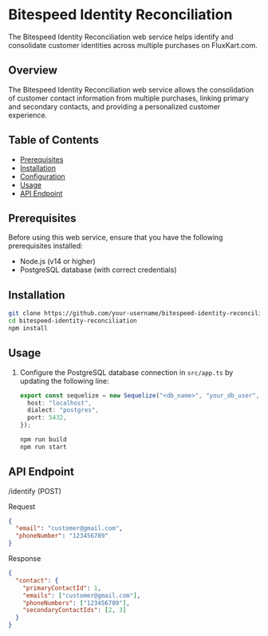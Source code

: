 # Bitespeed Identity Reconciliation

The Bitespeed Identity Reconciliation web service helps identify and consolidate customer identities across multiple purchases on FluxKart.com.

## Overview

The Bitespeed Identity Reconciliation web service allows the consolidation of customer contact information from multiple purchases, linking primary and secondary contacts, and providing a personalized customer experience.

## Table of Contents

- [Prerequisites](#prerequisites)
- [Installation](#installation)
- [Configuration](#configuration)
- [Usage](#usage)
- [API Endpoint](#api-endpoint)

## Prerequisites

Before using this web service, ensure that you have the following prerequisites installed:

- Node.js (v14 or higher)
- PostgreSQL database (with correct credentials)

## Installation

```sh
git clone https://github.com/your-username/bitespeed-identity-reconciliation.git
cd bitespeed-identity-reconciliation
npm install
```

## Usage

1. Configure the PostgreSQL database connection in <code>src/app.ts</code> by updating the following line:

   ```typescript
   export const sequelize = new Sequelize("<db_name>", "your_db_user", "your_db_password", {
     host: "localhost",
     dialect: "postgres",
     port: 5432,
   });
   ```

   ```bash
   npm run build
   npm run start
   ```

## API Endpoint

/identify (POST)

Request

```json
{
  "email": "customer@gmail.com",
  "phoneNumber": "123456789"
}
```

Response
```json
{
  "contact": {
    "primaryContactId": 1,
    "emails": ["customer@gmail.com"],
    "phoneNumbers": ["123456789"],
    "secondaryContactIds": [2, 3]
  }
}
```

